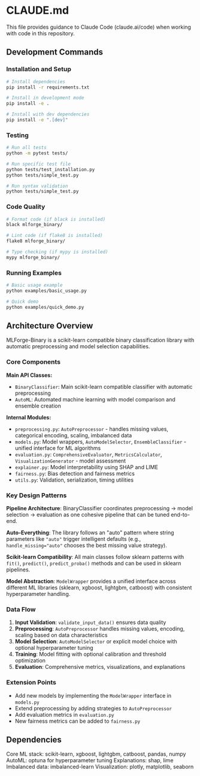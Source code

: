 # CLAUDE.md

This file provides guidance to Claude Code (claude.ai/code) when working with code in this repository.

## Development Commands

### Installation and Setup
```bash
# Install dependencies
pip install -r requirements.txt

# Install in development mode
pip install -e .

# Install with dev dependencies
pip install -e ".[dev]"
```

### Testing
```bash
# Run all tests
python -m pytest tests/

# Run specific test file
python tests/test_installation.py
python tests/simple_test.py

# Run syntax validation
python tests/simple_test.py
```

### Code Quality
```bash
# Format code (if black is installed)
black mlforge_binary/

# Lint code (if flake8 is installed)
flake8 mlforge_binary/

# Type checking (if mypy is installed)
mypy mlforge_binary/
```

### Running Examples
```bash
# Basic usage example
python examples/basic_usage.py

# Quick demo
python examples/quick_demo.py
```

## Architecture Overview

MLForge-Binary is a scikit-learn compatible binary classification library with automatic preprocessing and model selection capabilities.

### Core Components

**Main API Classes:**
- `BinaryClassifier`: Main scikit-learn compatible classifier with automatic preprocessing
- `AutoML`: Automated machine learning with model comparison and ensemble creation

**Internal Modules:**
- `preprocessing.py`: `AutoPreprocessor` - handles missing values, categorical encoding, scaling, imbalanced data
- `models.py`: Model wrappers, `AutoModelSelector`, `EnsembleClassifier` - unified interface for ML algorithms
- `evaluation.py`: `ComprehensiveEvaluator`, `MetricsCalculator`, `VisualizationGenerator` - model assessment
- `explainer.py`: Model interpretability using SHAP and LIME
- `fairness.py`: Bias detection and fairness metrics
- `utils.py`: Validation, serialization, timing utilities

### Key Design Patterns

**Pipeline Architecture**: BinaryClassifier coordinates preprocessing → model selection → evaluation as one cohesive pipeline that can be tuned end-to-end.

**Auto-Everything**: The library follows an "auto" pattern where string parameters like `"auto"` trigger intelligent defaults (e.g., `handle_missing="auto"` chooses the best missing value strategy).

**Scikit-learn Compatibility**: All main classes follow sklearn patterns with `fit()`, `predict()`, `predict_proba()` methods and can be used in sklearn pipelines.

**Model Abstraction**: `ModelWrapper` provides a unified interface across different ML libraries (sklearn, xgboost, lightgbm, catboost) with consistent hyperparameter handling.

### Data Flow

1. **Input Validation**: `validate_input_data()` ensures data quality
2. **Preprocessing**: `AutoPreprocessor` handles missing values, encoding, scaling based on data characteristics  
3. **Model Selection**: `AutoModelSelector` or explicit model choice with optional hyperparameter tuning
4. **Training**: Model fitting with optional calibration and threshold optimization
5. **Evaluation**: Comprehensive metrics, visualizations, and explanations

### Extension Points

- Add new models by implementing the `ModelWrapper` interface in `models.py`
- Extend preprocessing by adding strategies to `AutoPreprocessor`
- Add evaluation metrics in `evaluation.py`
- New fairness metrics can be added to `fairness.py`

## Dependencies

Core ML stack: scikit-learn, xgboost, lightgbm, catboost, pandas, numpy
AutoML: optuna for hyperparameter tuning
Explanations: shap, lime
Imbalanced data: imbalanced-learn
Visualization: plotly, matplotlib, seaborn